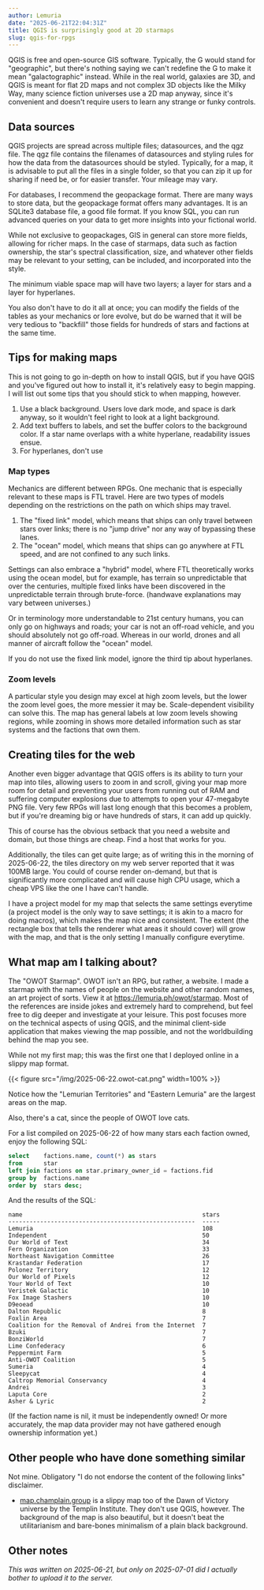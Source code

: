 ```yaml
---
author: Lemuria
date: "2025-06-21T22:04:31Z"
title: QGIS is surprisingly good at 2D starmaps
slug: qgis-for-rpgs
---
```


QGIS is free and open-source GIS software. Typically, the G would stand for "geographic", but there's nothing saying we can't redefine the G to make it mean "galactographic" instead. While in the real world, galaxies are 3D, and QGIS is meant for flat 2D maps and not complex 3D objects like the Milky Way, many science fiction universes use a 2D map anyway, since it's convenient and doesn't require users to learn any strange or funky controls.

## Data sources
QGIS projects are spread across multiple files; datasources, and the qgz file. The qgz file contains the filenames of datasources and styling rules for how the data from the datasources should be styled. Typically, for a map, it is advisable to put all the files in a single folder, so that you can zip it up for sharing if need be, or for easier transfer. Your mileage may vary.

For databases, I recommend the geopackage format. There are many ways to store data, but the geopackage format offers many advantages. It is an SQLite3 database file, a good file format. If you know SQL, you can run advanced queries on your data to get more insights into your fictional world.

While not exclusive to geopackages, GIS in general can store more fields, allowing for richer maps. In the case of starmaps, data such as faction ownership, the star's spectral classification, size, and whatever other fields may be relevant to your setting, can be included, and incorporated into the style.

The minimum viable space map will have two layers; a layer for stars and a layer for hyperlanes.

You also don't have to do it all at once; you can modify the fields of the tables as your mechanics or lore evolve, but do be warned that it will be very tedious to "backfill" those fields for hundreds of stars and factions at the same time.

## Tips for making maps
This is not going to go in-depth on how to install QGIS, but if you have QGIS and you've figured out how to install it, it's relatively easy to begin mapping. I will list out some tips that you should stick to when mapping, however.

1. Use a black background. Users love dark mode, and space is dark anyway, so it wouldn't feel right to look at a light background.
2. Add text buffers to labels, and set the buffer colors to the background color. If a star name overlaps with a white hyperlane, readability issues ensue.
3. For hyperlanes, don't use

### Map types
Mechanics are different between RPGs. One mechanic that is especially relevant to these maps is FTL travel. Here are two types of models depending on the restrictions on the path on which ships may travel.

1. The "fixed link" model, which means that ships can only travel between stars over links; there is no "jump drive" nor any way of bypassing these lanes.
2. The "ocean" model, which means that ships can go anywhere at FTL speed, and are not confined to any such links.

Settings can also embrace a "hybrid" model, where FTL theoretically works using the ocean model, but for example, has terrain so unpredictable that over the centuries, multiple fixed links have been discovered in the unpredictable terrain through brute-force. (handwave explanations may vary between universes.)

Or in terminology more understandable to 21st century humans, you can only go on highways and roads; your car is not an off-road vehicle, and you should absolutely not go off-road. Whereas in our world, drones and all manner of aircraft follow the "ocean" model.

If you do not use the fixed link model, ignore the third tip about hyperlanes.

### Zoom levels
A particular style you design may excel at high zoom levels, but the lower the zoom level goes, the more messier it may be. Scale-dependent visibility can solve this. The map has general labels at low zoom levels showing regions, while zooming in shows more detailed information such as star systems and the factions that own them.

## Creating tiles for the web
Another even bigger advantage that QGIS offers is its ability to turn your map into tiles, allowing users to zoom in and scroll, giving your map more room for detail and preventing your users from running out of RAM and suffering computer explosions due to attempts to open your 47-megabyte PNG file. Very few RPGs will last long enough that this becomes a problem, but if you're dreaming big or have hundreds of stars, it can add up quickly.

This of course has the obvious setback that you need a website and domain, but those things are cheap. Find a host that works for you.

Additionally, the tiles can get quite large; as of writing this in the morning of 2025-06-22, the tiles directory on my web server reported that it was 100MB large. You could of course render on-demand, but that is significantly more complicated and will cause high CPU usage, which a cheap VPS like the one I have can't handle.

I have a project model for my map that selects the same settings everytime (a project model is the only way to save settings; it is akin to a macro for doing macros), which makes the map nice and consistent. The extent (the rectangle box that tells the renderer what areas it should cover) will grow with the map, and that is the only setting I manually configure everytime.

## What map am I talking about?

The "OWOT Starmap". OWOT isn't an RPG, but rather, a website. I made a starmap with the names of people on the website and other random names, an art project of sorts. View it at <https://lemuria.ph/owot/starmap>. Most of the references are inside jokes and extremely hard to comprehend, but feel free to dig deeper and investigate at your leisure. This post focuses more on the technical aspects of using QGIS, and the minimal client-side application that makes viewing the map possible, and not the worldbuilding behind the map you see.

While not my first map; this was the first one that I deployed online in a slippy map format.

{{< figure src="/img/2025-06-22.owot-cat.png" width=100% >}}

Notice how the "Lemurian Territories" and "Eastern Lemuria" are the largest areas on the map.

Also, there's a cat, since the people of OWOT love cats.

For a list compiled on 2025-06-22 of how many stars each faction owned, enjoy the following SQL:

```sql
select    factions.name, count(*) as stars
from      star 
left join factions on star.primary_owner_id = factions.fid
group by  factions.name
order by  stars desc;
```

And the results of the SQL:

```
name                                                   stars
-----------------------------------------------------  -----
Lemuria                                                108  
Independent                                            50   
Our World of Text                                      34   
Fern Organization                                      33   
Northeast Navigation Committee                         26   
Krastandar Federation                                  17   
Polonez Territory                                      12   
Our World of Pixels                                    12   
Your World of Text                                     10   
Veristek Galactic                                      10   
Fox Image Stashers                                     10   
D9eoead                                                10   
Dalton Republic                                        8    
Foxlin Area                                            7    
Coalition for the Removal of Andrei from the Internet  7    
Bzuki                                                  7    
BonziWorld                                             7    
Lime Confederacy                                       6    
Peppermint Farm                                        5    
Anti-OWOT Coalition                                    5    
Sumeria                                                4    
Sleepycat                                              4    
Caltrop Memorial Conservancy                           4    
Andrei                                                 3    
Laputa Core                                            2    
Asher & Lyric                                          2   
```

(If the faction name is nil, it must be independently owned! Or more accurately, the map data provider may not have gathered enough ownership information yet.)

## Other people who have done something similar
Not mine. Obligatory "I do not endorse the content of the following links" disclaimer.

- [map.champlain.group](https://map.champlain.group/) is a slippy map too of the Dawn of Victory universe by the Templin Institute. They don't use QGIS, however. The background of the map is also beautiful, but it doesn't beat the utilitarianism and bare-bones minimalism of a plain black background.

## Other notes

*This was written on 2025-06-21, but only on 2025-07-01 did I actually bother to upload it to the server.*
